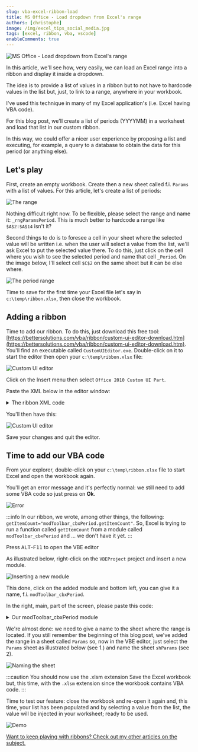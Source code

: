 ```yaml
---
slug: vba-excel-ribbon-load
title: MS Office - Load dropdown from Excel's range
authors: [christophe]
image: /img/excel_tips_social_media.jpg
tags: [excel, ribbon, vba, vscode]
enableComments: true
---
```

![MS Office - Load dropdown from Excel's range](/img/excel_tips_banner.jpg)

In this article, we'll see how, very easily, we can load an Excel range into a ribbon and display it inside a dropdown.

The idea is to provide a list of values in a ribbon but to not have to hardcode values in the list but, just, to link to a range, anywhere in your workbook.

I've used this technique in many of my Excel application's (i.e. Excel having VBA code).

For this blog post, we'll create a list of periods (YYYYMM) in a worksheet and load that list in our custom ribbon.

In this way, we could offer a nicer user experience by proposing a list and executing, for example, a query to a database to obtain the data for this period (or anything else).

<!-- truncate -->

## Let's play

First, create an empty workbook. Create then a new sheet called f.i. `Params` with a list of values. For this article, let's create a list of periods:

![The range](./images/range.png)

Nothing difficult right now. To be flexible, please select the range and name it: `_rngParamsPeriod`. This is much better to hardcode a range like `$A$2:$A$14` isn't it?

Second things to do is to foresee a cell in your sheet where the selected value will be written i.e. when the user will select a value from the list, we'll ask Excel to put the selected value there. To do this, just click on the cell where you wish to see the selected period and name that cell `_Period`. On the image below, I'll select cell `$C$2` on the same sheet but it can be else where.

![The period range](./images/selected_period.png)

Time to save for the first time your Excel file let's say in `c:\temp\ribbon.xlsx`, then close the workbook.

## Adding a ribbon

Time to add our ribbon. To do this, just download this free tool: [https://bettersolutions.com/vba/ribbon/custom-ui-editor-download.htm](https://bettersolutions.com/vba/ribbon/custom-ui-editor-download.htm). You'll find an executable called `CustomUIEditor.exe`. Double-click on it to start the editor then open your `c:\temp\ribbon.xlsx` file:

![Custom UI editor](./images/editor.png)

Click on the Insert menu then select `Office 2010 Custom UI Part`.

Paste the XML below in the editor window:

<details>

<summary>The ribbon XML code</summary>

<!-- cspell:disable -->
```xml
<customUI xmlns="http://schemas.microsoft.com/office/2009/07/customui">
  <ribbon>
    <tabs>
      <tab id="demoRibbon" label="demo Ribbon" insertBeforeMso="TabHome">
        <group id="grpParams" label="Parameters">
          <dropDown id="paramsCbxPeriod" label="Period" screentip="Select the period" supertip="Please select the period..." onAction="modToolbar_cbxPeriod.onAction" getSelectedItemID="modToolbar_cbxPeriod.getSelectedItemID" getItemLabel="modToolbar_cbxPeriod.getItemLabel" getItemID="modToolbar_cbxPeriod.getItemID" getItemCount="modToolbar_cbxPeriod.getItemCount"/>
        </group>
      </tab>
    </tabs>
  </ribbon>
</customUI>
```
<!-- cspell:enable -->

</details>

You'll then have this:

![Custom UI editor](./images/xml.png)

Save your changes and quit the editor.

## Time to add our VBA code

From your explorer, double-click on your `c:\temp\ribbon.xlsx` file to start Excel and open the workbook again.

You'll get an error message and it's perfectly normal: we still need to add some VBA code so just press on **Ok**.

![Error](./images/missing_code.png)

:::info
In our ribbon, we wrote, among other things, the following: `getItemCount="modToolbar_cbxPeriod.getItemCount"`. So, Excel is trying to run a function called `getItemCount` from a module called `modToolbar_cbxPeriod` and ... we don't have it yet.
:::

Press <kbd>ALT</kbd>-<kbd>F11</kbd> to open the VBE editor

As illustrated below, right-click on the `VBEProject` project and insert a new module.

![Inserting a new module](./images/insert_module.png)

This done, click on the added module and bottom left, you can give it a name, f.i. `modToolbar_cbxPeriod`.

In the right, main, part of the screen, please paste this code:

<details>

<summary>Our modToolbar_cbxPeriod module</summary>

<!-- cspell:disable -->
```vba
Option Explicit
Option Base 0
Option Compare Text

' Name of the range in the workbook, with the list of periods
Private Const cRangeName = "_rngParamsPeriod"

' When a period will be selected from the ribbon, a "name"
' will be created in the active workbook so, in a cell formula,
' it's possible to retrieve the selected value.
' Formula example :
'     = "Selected period is " & _Period
Private Const cName = "_Period"

Private sValue As String

' -------------------------------------------------------------
'
' Initialization, define default value : select the last value
' of the range
'
' -------------------------------------------------------------

Public Sub Initialize()

Dim wLastIndex As Byte

    ' Get the last value of the range
    wLastIndex = shParams.Range(cRangeName).Rows.Count
    sValue = shParams.Range(cRangeName).Cells(wLastIndex, 1).Value

    ' Create / Update the name
    Range(cName).Value = sValue

End Sub

' -------------------------------------------------------------
'
' Return the selected value to the calling code.
'
' For instance, from within a VBA module just call
'    Msgbox modToolbar_cbxPeriod.GetValue()
'
' -------------------------------------------------------------

Public Function GetValue() As String
    GetValue = sValue
End Function

' -------------------------------------------------------------
'
' Remember the selected value : the user has selected a value from
' the ribbon
'
' -------------------------------------------------------------

Sub onAction(control As IRibbonControl, id As String, index As Integer)
    sValue = id
    
    Range(cName).Value = sValue

    ' Optional, inform the user in the Excel's statusbar
    Application.StatusBar = "Set to [" & sValue & "]"
End Sub

' -------------------------------------------------------------
'
' Return the number of entries for the combobox
'
' -------------------------------------------------------------

Sub getItemCount(control As IRibbonControl, ByRef returnedVal)
    returnedVal = shParams.Range(cRangeName).Rows.Count
End Sub

' -------------------------------------------------------------
'
' Set the ID for each entry (the ID can be different of the displayed caption)
'
' -------------------------------------------------------------

Public Sub getItemID(control As IRibbonControl, index As Integer, ByRef id)
    id = shParams.Range(cRangeName).Cells(index + 1, 1).Value
End Sub

' -------------------------------------------------------------
'
' Define the label (the caption) of each entry in the list
'
' -------------------------------------------------------------

Public Sub getItemLabel(control As IRibbonControl, index As Integer, ByRef returnedVal)
    returnedVal = shParams.Range(cRangeName).Cells(index + 1, 1).Value
End Sub

' -------------------------------------------------------------
'
' Get the default value for the combobox
'
' -------------------------------------------------------------

Public Sub getSelectedItemID(control As IRibbonControl, ByRef id)
    id = sValue
End Sub

```
<!-- cspell:enable -->
</details>

We're almost done: we need to give a name to the sheet where the range is located. If you still remember the beginning of this blog post, we've added the range in a sheet called `Params` so, now in the VBE editor, just select the `Params` sheet as illustrated below (see 1.) and name the sheet `shParams` (see 2).

![Naming the sheet](./images/shParams.png)

:::caution You should now use the .xlsm extension
Save the Excel workbook but, this time, with the `.xlsm` extension since the workbook contains VBA code. 
:::

Time to test our feature: close the workbook and re-open it again and, this time, your list has been populated and by selecting a value from the list, the value will be injected in your worksheet; ready to be used.

![Demo](./images/demo.png)

[Want to keep playing with ribbons? Check out my other articles on the subject.](/blog/tags/ribbon)